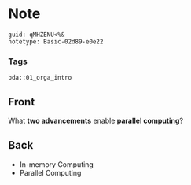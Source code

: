 # Note
```
guid: qMHZENU<%&
notetype: Basic-02d89-e0e22
```

### Tags
```
bda::01_orga_intro
```

## Front
What <b>two advancements</b> enable <b>parallel computing</b>?

## Back
<ul>
  <li>In-memory Computing
  <li>Parallel Computing
</ul>
